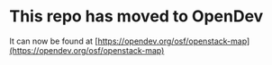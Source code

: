 # This repo has moved to OpenDev

It can now be found at [https://opendev.org/osf/openstack-map](https://opendev.org/osf/openstack-map)
